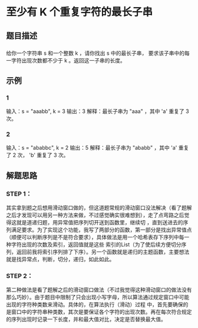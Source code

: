 # 至少有 K 个重复字符的最长子串
## 题目描述  
###    
给你一个字符串 s 和一个整数 k ，请你找出 s 中的最长子串， 要求该子串中的每一字符出现次数都不少于 k 。返回这一子串的长度。
## 示例
### 1  
输入：s = "aaabb", k = 3
输出：3
解释：最长子串为 "aaa" ，其中 'a' 重复了 3 次。
### 2  
输入：s = "ababbc", k = 2
输出：5
解释：最长子串为 "ababb" ，其中 'a' 重复了 2 次， 'b' 重复了 3 次。
## 解题思路
### STEP 1：
其实拿到题之后想用滑动窗口做的，但这道题常规的滑动窗口没法解决（看了题解之后才发现可以用另一种方法来做，不过感觉确实很难想到），走了点弯路之后觉得这就是道递归题，用异常值把序列切开送到函数里，继续切
，直到送进去的序列满足要求。为了实现这个功能，我写了两部分的函数，第一部分是找出异常值点（顺便可以判断序列是不是符合要求），具体做法是用一个哈希表存下序列中每一种字符出现的次数及索引，返回值就是这些
索引的List（为了使后续方便切分序列，返回前我将索引序列排了下序）。另一个函数就是递归的主题函数，主要想法就是找异常点，判断，切分，递归，如此如此。
### STEP 2：  
第二种做法是看了题解之后的滑动窗口做法（不过我觉得这种滑动窗口的做法没有那么巧妙）。由于题目中限制了只会出现小写字母，所以算法通过规定窗口中可能出现的字符种类数来滑动。具体的，在算法执行（滑动）过程
中，首先要确保的是窗口中的字符串种类数，其次是要保证各个字符的出现次数。再在每次符合规定的序列出现时记录一下长度，并和最大值对比，决定是否替换最大值。
